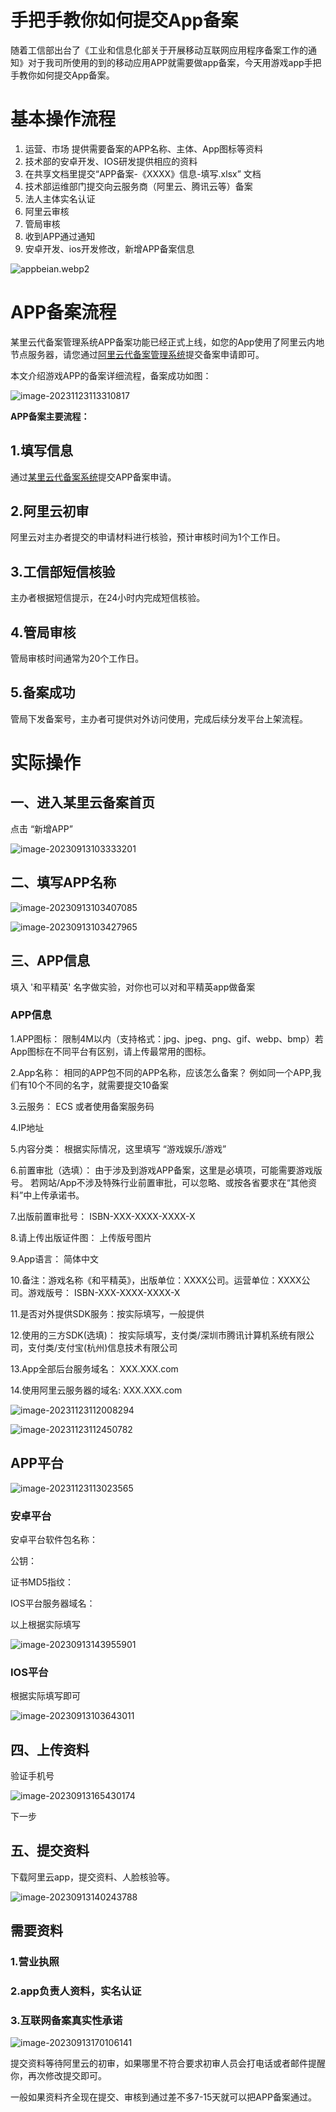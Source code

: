 # 手把手教你如何提交App备案



随着工信部出台了《工业和信息化部关于开展移动互联网应用程序备案工作的通知》对于我司所使用的到的移动应用APP就需要做app备案，今天用游戏app手把手教你如何提交App备案。

# 基本操作流程

1. 运营、市场 提供需要备案的APP名称、主体、App图标等资料
2. 技术部的安卓开发、IOS研发提供相应的资料
3. 在共享文档里提交“APP备案-《XXXX》信息-填写.xlsx” 文档
4. 技术部运维部门提交向云服务商（阿里云、腾讯云等）备案
5. 法人主体实名认证
6. 阿里云审核
7. 管局审核
8. 收到APP通过通知
9. 安卓开发、ios开发修改，新增APP备案信息

![appbeian.webp2](https://imgoss.xgss.net/picgo/appbeian.webp2.jpg?aliyun)

# **APP备案流程**

某里云代备案管理系统APP备案功能已经正式上线，如您的App使用了阿里云内地节点服务器，请您通过[阿里云代备案管理系统](http://beian.aliyun.com/)提交备案申请即可。

本文介绍游戏APP的备案详细流程，备案成功如图：

![image-20231123113310817](https://imgoss.xgss.net/picgo/image-20231123113310817.png?aliyun)

**APP备案主要流程：**

## **1.填写信息**

通过[某里云代备案系统](http://beian.aliyun.com/)提交APP备案申请。

## **2.阿里云初审**

阿里云对主办者提交的申请材料进行核验，预计审核时间为1个工作日。

## **3.工信部短信核验**

主办者根据短信提示，在24小时内完成短信核验。

## **4.管局审核**

管局审核时间通常为20个工作日。

## **5.备案成功**

管局下发备案号，主办者可提供对外访问使用，完成后续分发平台上架流程。

# 实际操作

## 一、进入某里云备案首页

点击 “新增APP”

![image-20230913103333201](https://imgoss.xgss.net/picgo/image-20230913103333201.png)



## 二、填写APP名称

![image-20230913103407085](https://imgoss.xgss.net/picgo/image-20230913103407085.png)

![image-20230913103427965](https://imgoss.xgss.net/picgo/image-20230913103427965.png)

## 三、APP信息

填入 '和平精英' 名字做实验，对你也可以对和平精英app做备案

### APP信息

1.APP图标： 限制4M以内（支持格式：jpg、jpeg、png、gif、webp、bmp）若App图标在不同平台有区别，请上传最常用的图标。

2.App名称：  相同的APP包不同的APP名称，应该怎么备案？ 例如同一个APP,我们有10个不同的名字，就需要提交10备案

3.云服务： ECS 或者使用备案服务码

4.IP地址

5.内容分类： 根据实际情况，这里填写 “游戏娱乐/游戏”

6.前置审批（选填）： 由于涉及到游戏APP备案，这里是必填项，可能需要游戏版号。    若网站/App不涉及特殊行业前置审批，可以忽略、或按各省要求在“其他资料”中上传承诺书。

7.出版前置审批号：  ISBN-XXX-XXXX-XXXX-X

8.请上传出版证件图： 上传版号图片

9.App语言： 简体中文

10.备注：游戏名称《和平精英》，出版单位：XXXX公司。运营单位：XXXX公司。游戏版号： ISBN-XXX-XXXX-XXXX-X

11.是否对外提供SDK服务：按实际填写，一般提供

12.使用的三方SDK(选填)： 按实际填写，支付类/深圳市腾讯计算机系统有限公司，支付类/支付宝(杭州)信息技术有限公司

13.App全部后台服务域名： XXX.XXX.com

14.使用阿里云服务器的域名:  XXX.XXX.com

![image-20231123112008294](https://imgoss.xgss.net/picgo/image-20231123112008294.png?aliyun)

![image-20231123112450782](https://imgoss.xgss.net/picgo/image-20231123112450782.png?aliyun)

## APP平台

![image-20231123113023565](https://imgoss.xgss.net/picgo/image-20231123113023565.png?aliyun)

### 安卓平台

安卓平台软件包名称： 

公钥：

证书MD5指纹：

IOS平台服务器域名：

以上根据实际填写

![image-20230913143955901](https://imgoss.xgss.net/picgo/image-20230913143955901.png)





### IOS平台

根据实际填写即可

![image-20230913103643011](https://imgoss.xgss.net/picgo/image-20230913103643011.png)



## 四、上传资料

验证手机号

![image-20230913165430174](https://imgoss.xgss.net/picgo/image-20230913165430174.png)

下一步



## 五、提交资料

下载阿里云app，提交资料、人脸核验等。

![image-20230913140243788](https://imgoss.xgss.net/picgo/image-20230913140243788.png)



## 需要资料

### 1.营业执照

### 2.app负责人资料，实名认证

### 3.互联网备案真实性承诺



![image-20230913170106141](https://imgoss.xgss.net/picgo/image-20230913170106141.png)

提交资料等待阿里云的初审，如果哪里不符合要求初审人员会打电话或者邮件提醒你，再次修改提交即可。

一般如果资料齐全现在提交、审核到通过差不多7-15天就可以把APP备案通过。